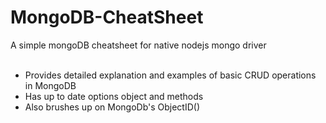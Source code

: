 # MongoDB-CheatSheet
A simple mongoDB cheatsheet for native nodejs mongo driver
<br>
<br>
- Provides detailed explanation and examples of basic CRUD operations in MongoDB
- Has up to date options object and methods
- Also brushes up on MongoDb's ObjectID()
